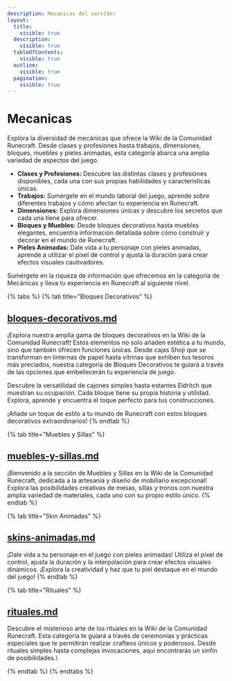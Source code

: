```yaml
---
description: Mecanicas del servidor
layout:
  title:
    visible: true
  description:
    visible: true
  tableOfContents:
    visible: true
  outline:
    visible: true
  pagination:
    visible: true
---
```


# Mecanicas

Explora la diversidad de mecánicas que ofrece la Wiki de la Comunidad Runecraft. Desde clases y profesiones hasta trabajos, dimensiones, bloques, muebles y pieles animadas, esta categoría abarca una amplia variedad de aspectos del juego.

* **Clases y Profesiones:** Descubre las distintas clases y profesiones disponibles, cada una con sus propias habilidades y características únicas.
* **Trabajos:** Sumérgete en el mundo laboral del juego, aprende sobre diferentes trabajos y cómo afectan tu experiencia en Runecraft.
* **Dimensiones:** Explora dimensiones únicas y descubre los secretos que cada una tiene para ofrecer.
* **Bloques y Muebles:** Desde bloques decorativos hasta muebles elegantes, encuentra información detallada sobre cómo construir y decorar en el mundo de Runecraft.
* **Pieles Animadas:** Dale vida a tu personaje con pieles animadas, aprende a utilizar el píxel de control y ajusta la duración para crear efectos visuales cautivadores.

Sumérgete en la riqueza de información que ofrecemos en la categoría de Mecánicas y lleva tu experiencia en Runecraft al siguiente nivel.

{% tabs %}
{% tab title="Bloques Decorativos" %}
## [bloques-decorativos.md](../readme/mecanicas/bloques-decorativos.md "mention")

¡Explora nuestra amplia gama de bloques decorativos en la Wiki de la Comunidad Runecraft! Estos elementos no solo añaden estética a tu mundo, sino que también ofrecen funciones únicas. Desde cajas Shoji que se transforman en linternas de papel hasta vitrinas que exhiben tus tesoros más preciados, nuestra categoría de Bloques Decorativos te guiará a través de las opciones que embellecerán tu experiencia de juego.

Descubre la versatilidad de cajones simples hasta estantes Eldritch que muestran su ocupación. Cada bloque tiene su propia historia y utilidad. Explora, aprende y encuentra el toque perfecto para tus construcciones.

¡Añade un toque de estilo a tu mundo de Runecraft con estos bloques decorativos extraordinarios!
{% endtab %}

{% tab title="Muebles y Sillas" %}
## [muebles-y-sillas.md](../readme/mecanicas/muebles-y-sillas.md "mention")

¡Bienvenido a la sección de Muebles y Sillas en la Wiki de la Comunidad Runecraft, dedicada a la artesanía y diseño de mobiliario excepcional! Explora las posibilidades creativas de mesas, sillas y tronos con nuestra amplia variedad de materiales, cada uno con su propio estilo único.
{% endtab %}

{% tab title="Skin Animadas" %}
## [skins-animadas.md](../runecraft/extras/texturepack/skins-animadas.md "mention")

¡Dale vida a tu personaje en el juego con pieles animadas! Utiliza el píxel de control, ajusta la duración y la interpolación para crear efectos visuales dinámicos. ¡Explora la creatividad y haz que tu piel destaque en el mundo del juego!
{% endtab %}

{% tab title="Rituales" %}
## [rituales.md](../readme/mecanicas/rituales.md "mention")

Descubre el misterioso arte de los rituales en la Wiki de la Comunidad Runecraft. Esta categoría te guiará a través de ceremonias y prácticas especiales que te permitirán realizar crafteos únicos y poderosos. Desde rituales simples hasta complejas invocaciones, aquí encontrarás un sinfín de posibilidades.\

{% endtab %}
{% endtabs %}
